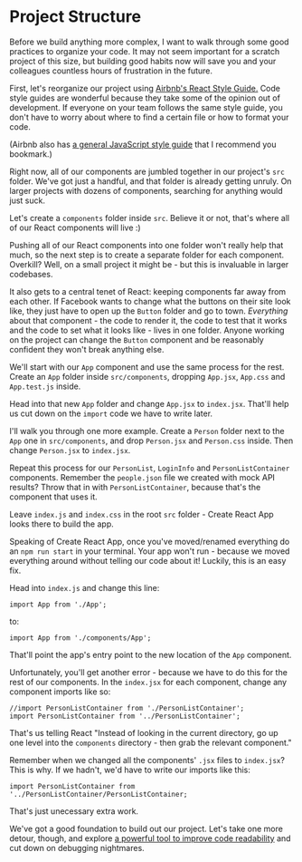 # Project Structure #

Before we build anything more complex, I want to walk through some good practices to organize your code. It may not seem important for a scratch project of this size, but building good habits now will save you and your colleagues countless hours of frustration in the future.

First, let's reorganize our project using [Airbnb's React Style Guide.](https://github.com/airbnb/javascript/tree/master/react) Code style guides are wonderful because they take some of the opinion out of development. If everyone on your team follows the same style guide, you don't have to worry about where to find a certain file or how to format your code.

(Airbnb also has [a general JavaScript style guide](https://github.com/airbnb/javascript) that I recommend you bookmark.)

Right now, all of our components are jumbled together in our project's `src` folder. We've got just a handful, and that folder is already getting unruly. On larger projects with dozens of components, searching for anything would just suck.

Let's create a `components` folder inside `src`. Believe it or not, that's where all of our React components will live :)

Pushing all of our React components into one folder won't really help that much, so the next step is to create a separate folder for each component. Overkill? Well, on a small project it might be - but this is invaluable in larger codebases.

It also gets to a central tenet of React: keeping components far away from each other. If Facebook wants to change what the buttons on their site look like, they just have to open up the `Button` folder and go to town. *Everything* about that component - the code to render it, the code to test that it works and the code to set what it looks like - lives in one folder. Anyone working on the project can change the `Button` component and be reasonably confident they won't break anything else.

We'll start with our `App` component and use the same process for the rest. Create an `App` folder inside `src/components`, dropping `App.jsx`, `App.css` and `App.test.js` inside.

Head into that new `App` folder and change `App.jsx` to `index.jsx`. That'll help us cut down on the `import` code we have to write later.

I'll walk you through one more example. Create a `Person` folder next to the `App` one in `src/components`, and drop `Person.jsx` and `Person.css` inside. Then change `Person.jsx` to `index.jsx`.

Repeat this process for our `PersonList`, `LoginInfo` and `PersonListContainer` components. Remember the `people.json` file we created with mock API results? Throw that in with `PersonListContainer`, because that's the component that uses it.

Leave `index.js` and `index.css` in the root `src` folder - Create React App looks there to build the app.

Speaking of Create React App, once you've moved/renamed everything do an `npm run start` in your terminal. Your app won't run - because we moved everything around without telling our code about it! Luckily, this is an easy fix.

Head into `index.js` and change this line:

`import App from './App';`

to:

`import App from './components/App';`

That'll point the app's entry point to the new location of the `App` component.

Unfortunately, you'll get another error - because we have to do this for the rest of our components. In the `index.jsx` for each component, change any component imports like so:

```
//import PersonListContainer from './PersonListContainer';
import PersonListContainer from '../PersonListContainer';
```

That's us telling React "Instead of looking in the current directory, go up one level into the `components` directory - then grab the relevant component."

Remember when we changed all the components' `.jsx` files to `index.jsx`? This is why. If we hadn't, we'd have to write our imports like this:

`import PersonListContainer from '../PersonListContainer/PersonListContainer;`

That's just unecessary extra work.

We've got a good foundation to build out our project. Let's take one more detour, though, and explore [a powerful tool to improve code readability](https://github.com/KiaFarhang/react-meetup/tree/stage-6) and cut down on debugging nightmares.
